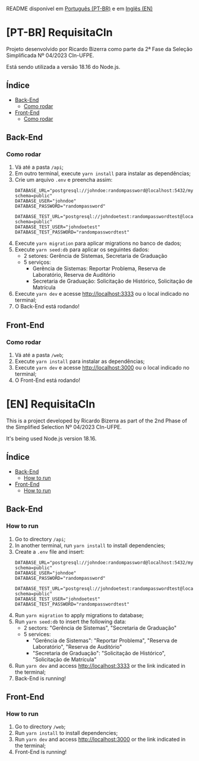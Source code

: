 README disponível em [Português (PT-BR)](#pt-br-requisitacin) e em [Inglês (EN)](#en-requisitacin)

# [PT-BR] RequisitaCIn

Projeto desenvolvido por Ricardo Bizerra como parte da 2ª Fase da Seleção Simplificada Nº 04/2023 CIn-UFPE.

Está sendo utilizada a versão 18.16 do Node.js.

## Índice

- [Back-End](#back-end)
    - [Como rodar](#como-rodar)
- [Front-End](#front-end)
    - [Como rodar](#como-rodar-1)

## Back-End

### Como rodar

1. Vá até a pasta `/api`;
1. Em outro terminal, execute `yarn install` para instalar as dependências;
1. Crie um arquivo `.env` e preencha assim:
    ```dotenv
    DATABASE_URL="postgresql://johndoe:randompassword@localhost:5432/mydb?schema=public"
    DATABASE_USER="johndoe"
    DATABASE_PASSWORD="randompassword"

    DATABASE_TEST_URL="postgresql://johndoetest:randompasswordtest@localhost:5433/test?schema=public"
    DATABASE_TEST_USER="johndoetest"
    DATABASE_TEST_PASSWORD="randompasswordtest"
    ```
1. Execute `yarn migration` para aplicar migrations no banco de dados;
1. Execute `yarn seed:db` para aplicar os seguintes dados:
    - 2 setores: Gerência de Sistemas, Secretaria de Graduação
    - 5 serviços:
        - Gerência de Sistemas: Reportar Problema, Reserva de Laboratório, Reserva de Auditório
        - Secretaria de Graduação: Solicitação de Histórico, Solicitação de Matrícula
1. Execute `yarn dev` e acesse [http://localhost:3333](http://localhost:3333) ou o local indicado no terminal;
1. O Back-End está rodando!

## Front-End

### Como rodar

1. Vá até a pasta `/web`;
1. Execute `yarn install` para instalar as dependências;
1. Execute `yarn dev` e acesse [http://localhost:3000](http://localhost:3000) ou o local indicado no terminal;
1. O Front-End está rodando!

# [EN] RequisitaCIn

This is a project developed by Ricardo Bizerra as part of the 2nd Phase of the Simplified Selection Nº 04/2023 CIn-UFPE.

It's being used Node.js version 18.16.

## Índice

- [Back-End](#back-end-1)
    - [How to run](#how-to-run)
- [Front-End](#front-end-1)
    - [How to run](#how-to-run-1)

## Back-End

### How to run

1. Go to directory `/api`;
1. In another terminal, run `yarn install` to install dependencies;
1. Create a `.env` file and insert:
    ```dotenv
    DATABASE_URL="postgresql://johndoe:randompassword@localhost:5432/mydb?schema=public"
    DATABASE_USER="johndoe"
    DATABASE_PASSWORD="randompassword"

    DATABASE_TEST_URL="postgresql://johndoetest:randompasswordtest@localhost:5433/test?schema=public"
    DATABASE_TEST_USER="johndoetest"
    DATABASE_TEST_PASSWORD="randompasswordtest"
    ```
1. Run `yarn migration` to apply migrations to database;
1. Run `yarn seed:db` to insert the following data:
    - 2 sectors: "Gerência de Sistemas", "Secretaria de Graduação"
    - 5 services:
        - "Gerência de Sistemas": "Reportar Problema", "Reserva de Laboratório", "Reserva de Auditório"
        - "Secretaria de Graduação": "Solicitação de Histórico", "Solicitação de Matrícula"
1. Run `yarn dev` and access [http://localhost:3333](http://localhost:3333) or the link indicated in the terminal;
1. Back-End is running!

## Front-End

### How to run

1. Go to directory `/web`;
1. Run `yarn install` to install dependencies;
1. Run `yarn dev` and access [http://localhost:3000](http://localhost:3000) or the link indicated in the terminal;
1. Front-End is running!
